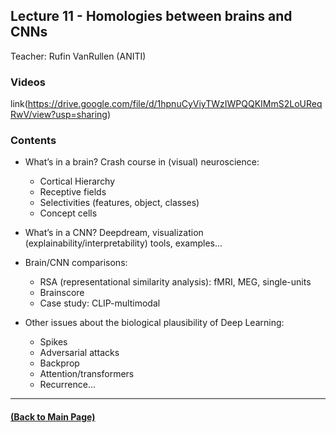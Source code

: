 ## Lecture 11 - Homologies between brains and CNNs
Teacher: Rufin VanRullen (ANITI)

### Videos
link(https://drive.google.com/file/d/1hpnuCyViyTWzIWPQQKIMmS2LoUReqRwV/view?usp=sharing)

### Contents

+ What’s in a brain? Crash course in (visual) neuroscience:
  + Cortical Hierarchy
  + Receptive fields
  + Selectivities (features, object, classes)
  + Concept cells

+ What’s in a CNN? Deepdream, visualization (explainability/interpretability) tools, examples…

+ Brain/CNN comparisons:
  + RSA (representational similarity analysis): fMRI, MEG, single-units
  + Brainscore
  + Case study: CLIP-multimodal

+ Other issues about the biological plausibility of Deep Learning: 
  + Spikes
  + Adversarial attacks
  + Backprop
  + Attention/transformers
  + Recurrence…

---
#### [(Back to Main Page)](../index.md)
